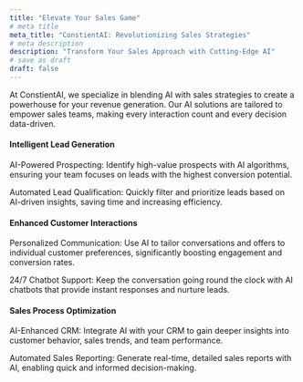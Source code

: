 ```yaml
---
title: "Elevate Your Sales Game"
# meta title
meta_title: "ConstientAI: Revolutionizing Sales Strategies"
# meta description
description: "Transform Your Sales Approach with Cutting-Edge AI"
# save as draft
draft: false
---
```


At ConstientAI, we specialize in blending AI with sales strategies to create a powerhouse for your revenue generation. Our AI solutions are tailored to empower sales teams, making every interaction count and every decision data-driven.

#### Intelligent Lead Generation

AI-Powered Prospecting: Identify high-value prospects with AI algorithms, ensuring your team focuses on leads with the highest conversion potential.

Automated Lead Qualification: Quickly filter and prioritize leads based on AI-driven insights, saving time and increasing efficiency.

#### Enhanced Customer Interactions

Personalized Communication: Use AI to tailor conversations and offers to individual customer preferences, significantly boosting engagement and conversion rates.

24/7 Chatbot Support: Keep the conversation going round the clock with AI chatbots that provide instant responses and nurture leads.

#### Sales Process Optimization

AI-Enhanced CRM: Integrate AI with your CRM to gain deeper insights into customer behavior, sales trends, and team performance.

Automated Sales Reporting: Generate real-time, detailed sales reports with AI, enabling quick and informed decision-making.
